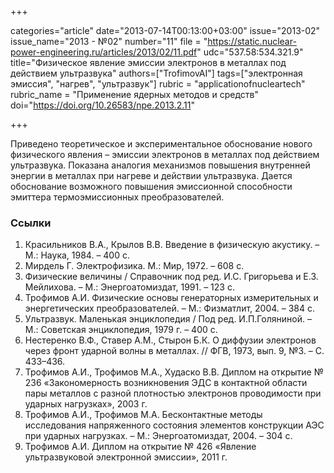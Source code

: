 +++

categories="article"
date="2013-07-14T00:13:00+03:00"
issue="2013-02"
issue_name="2013 - №02"
number="11"
file = "https://static.nuclear-power-engineering.ru/articles/2013/02/11.pdf"
udc="537.58:534.321.9"
title="Физическое явление эмиссии электронов в металлах под действием ультразвука"
authors=["TrofimovAI"]
tags=["электронная эмиссия", "нагрев", "ультразвук"]
rubric = "applicationofnucleartech"
rubric_name = "Применение ядерных методов и средств"
doi="https://doi.org/10.26583/npe.2013.2.11"

+++

Приведено теоретическое и экспериментальное обоснование нового физического явления – эмиссии электронов в металлах под действием ультразвука. Показана аналогия механизмов повышения внутренней энергии в металлах при нагреве и действии ультразвука. Дается обоснование возможного повышения эмиссионной способности эмиттера термоэмиссионных преобразователей.

### Ссылки

1. Красильников В.А., Крылов В.В. Введение в физическую акустику. – М.: Наука, 1984. – 400 с.
2. Мирдель Г. Электрофизика. М.: Мир, 1972. – 608 с.
3. Физические величины / Справочник под ред. И.С. Григорьева и Е.З. Мейлихова. – М.: Энергоатомиздат, 1991. – 123 с.
4. Трофимов А.И. Физические основы генераторных измерительных и энергетических преобразователей. – М.: Физматлит, 2004. – 384 с.
5. Ультразвук. Маленькая энциклопедия / Под ред. И.П.Голяниной. – М.: Советская энциклопедия, 1979 г. – 400 с.
6. Нестеренко В.Ф., Ставер А.М., Стырон Б.К. О диффузии электронов через фронт ударной волны в металлах. // ФГВ, 1973, вып. 9, №3. – С. 433–436.
7. Трофимов А.И., Трофимов М.А., Худаско В.В. Диплом на открытие № 236 «Закономерность возникновения ЭДС в контактной области пары металлов с разной плотностью электронов проводимости при ударных нагрузках», 2003 г.
8. Трофимов А.И., Трофимов М.А. Бесконтактные методы исследования напряженного состояния элементов конструкции АЭС при ударных нагрузках. – М.: Энергоатомиздат, 2004. – 304 с.
9. Трофимов А.И. Диплом на открытие № 426 «Явление ультразвуковой электронной эмиссии», 2011 г.